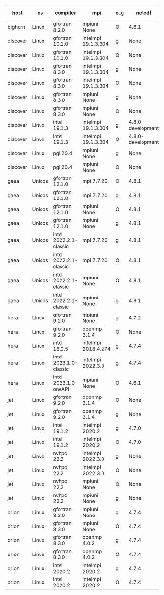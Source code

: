

| host     | os       | compiler                              | mpi                      | o_g        | netcdf        | build       | u_pass          | u_fail          | s_pass            | s_fail            | e_pass             | e_fail             | nuopc_pass       | nuopc_fail       | artifacts link          |
|----------|----------|---------------------------------------|--------------------------|------------|---------------|-------------|-----------------|-----------------|-------------------|-------------------|--------------------|--------------------|------------------|------------------|-------------------------|
| bighorn | Linux | gfortran 8.2.0 | mpiuni None  | O | 4.6.1  | PASS | 12346 | 0 | 8 | 0 | 44 | 0 | None | None | <a href="https://github.com/esmf-org/esmf-test-artifacts/tree/9430cc9eed5063f67839bcb3dcb26f10db4ae46b/develop/gfortran/8.2.0/O/mpiuni/None" target="_blank">9430cc9</a> | 
| discover | Linux | gfortran 10.1.0 | intelmpi 19.1.3.304  | g | None  | PASS | 13915 | 15 | 49 | 0 | 81 | 0 | 52 | 0 | <a href="https://github.com/esmf-org/esmf-test-artifacts/tree/817315f1ebaaae003aa9e682fcd12046824c67ba/develop/gfortran/10.1.0/g/intelmpi/19.1.3.304" target="_blank">817315f</a> | 
| discover | Linux | gfortran 10.1.0 | intelmpi 19.1.3.304  | O | None  | PASS | 13915 | 15 | 49 | 0 | 81 | 0 | 52 | 0 | <a href="https://github.com/esmf-org/esmf-test-artifacts/tree/6f1129af5a738d2b503ddad8228a2450d251ee2a/develop/gfortran/10.1.0/O/intelmpi/19.1.3.304" target="_blank">6f1129a</a> | 
| discover | Linux | gfortran 8.3.0 | intelmpi 19.1.3.304  | g | None  | PASS | 13915 | 15 | 49 | 0 | 81 | 0 | 52 | 0 | <a href="https://github.com/esmf-org/esmf-test-artifacts/tree/743cbd01323c9769905976f424a3a6aae5c64f2c/develop/gfortran/8.3.0/g/intelmpi/19.1.3.304" target="_blank">743cbd0</a> | 
| discover | Linux | gfortran 8.3.0 | intelmpi 19.1.3.304  | O | None  | PASS | 13915 | 15 | 49 | 0 | 81 | 0 | 52 | 0 | <a href="https://github.com/esmf-org/esmf-test-artifacts/tree/d113e7a12cd4179ae370bebaa4481de571d533d3/develop/gfortran/8.3.0/O/intelmpi/19.1.3.304" target="_blank">d113e7a</a> | 
| discover | Linux | gfortran 8.3.0 | mpiuni None  | g | None  | PASS | 12346 | 0 | 8 | 0 | 44 | 0 | None | None | <a href="https://github.com/esmf-org/esmf-test-artifacts/tree/471e5f209156fd70d64dfcfb6734cb783d1acca8/develop/gfortran/8.3.0/g/mpiuni/None" target="_blank">471e5f2</a> | 
| discover | Linux | gfortran 8.3.0 | mpiuni None  | O | None  | PASS | 12346 | 0 | 8 | 0 | 44 | 0 | None | None | <a href="https://github.com/esmf-org/esmf-test-artifacts/tree/a008e9c64397b2abfb6748223b1881775a4e57a6/develop/gfortran/8.3.0/O/mpiuni/None" target="_blank">a008e9c</a> | 
| discover | Linux | intel 19.1.3 | intelmpi 19.1.3.304  | g | 4.8.0-development  | PASS | 13930 | 0 | 49 | 0 | 81 | 0 | 52 | 0 | <a href="https://github.com/esmf-org/esmf-test-artifacts/tree/50e67d11a93e9b70ac385f1caa542bf90af3dcf4/develop/intel/19.1.3/g/intelmpi/19.1.3.304" target="_blank">50e67d1</a> | 
| discover | Linux | intel 19.1.3 | intelmpi 19.1.3.304  | O | 4.8.0-development  | PASS | 13930 | 0 | 49 | 0 | 81 | 0 | 52 | 0 | <a href="https://github.com/esmf-org/esmf-test-artifacts/tree/c59da7810dd8d8403853d2e13225ba21f611143d/develop/intel/19.1.3/O/intelmpi/19.1.3.304" target="_blank">c59da78</a> | 
| discover | Linux | pgi 20.4 | mpiuni None  | g | None  | PASS | 12324 | 22 | 6 | 2 | 43 | 1 | None | None | <a href="https://github.com/esmf-org/esmf-test-artifacts/tree/09ef0fc06f3dce18424d1cae01f54449a44e2535/develop/pgi/20.4/g/mpiuni/None" target="_blank">09ef0fc</a> | 
| discover | Linux | pgi 20.4 | mpiuni None  | O | None  | PASS | 12322 | 24 | 8 | 0 | 43 | 1 | None | None | <a href="https://github.com/esmf-org/esmf-test-artifacts/tree/862c9870cb9fa534a07549b5ae221b73d50b1fea/develop/pgi/20.4/O/mpiuni/None" target="_blank">862c987</a> | 
| gaea | Unicos | gfortran 12.1.0 | mpi 7.7.20  | O | 4.8.1  | PASS | 13929 | 1 | 49 | 0 | 81 | 0 | 47 | 5 | <a href="https://github.com/esmf-org/esmf-test-artifacts/tree/399358d276c8bc1a290f536f597aa519f1721a08/develop/gfortran/12.1.0/O/mpi/7.7.20" target="_blank">399358d</a> | 
| gaea | Unicos | gfortran 12.1.0 | mpi 7.7.20  | g | 4.8.1  | PASS | 13929 | 1 | 49 | 0 | 81 | 0 | 47 | 5 | <a href="https://github.com/esmf-org/esmf-test-artifacts/tree/9a8e45042e707207d9ad2561567d4dd0b73bef52/develop/gfortran/12.1.0/g/mpi/7.7.20" target="_blank">9a8e450</a> | 
| gaea | Unicos | gfortran 12.1.0 | mpiuni None  | O | 4.8.1  | PASS | 12346 | 0 | 8 | 0 | 44 | 0 | None | None | <a href="https://github.com/esmf-org/esmf-test-artifacts/tree/6bc264370403c364f6502c4bae15c28c623aba36/develop/gfortran/12.1.0/O/mpiuni/None" target="_blank">6bc2643</a> | 
| gaea | Unicos | gfortran 12.1.0 | mpiuni None  | g | 4.8.1  | PASS | 12346 | 0 | 8 | 0 | 44 | 0 | None | None | <a href="https://github.com/esmf-org/esmf-test-artifacts/tree/9252b2d97a0299f00c3e1d0bdc5181ce2022fee5/develop/gfortran/12.1.0/g/mpiuni/None" target="_blank">9252b2d</a> | 
| gaea | Unicos | intel 2022.2.1-classic | mpi 7.7.20  | g | 4.8.1  | PASS | 13930 | 0 | 49 | 0 | 81 | 0 | 47 | 5 | <a href="https://github.com/esmf-org/esmf-test-artifacts/tree/9a36cdde101ad313ebbdab2dffbdf9a42536a419/develop/intel/2022.2.1-classic/g/mpi/7.7.20" target="_blank">9a36cdd</a> | 
| gaea | Unicos | intel 2022.2.1-classic | mpi 7.7.20  | O | 4.8.1  | PASS | 13930 | 0 | 49 | 0 | 81 | 0 | 47 | 5 | <a href="https://github.com/esmf-org/esmf-test-artifacts/tree/2ba005c7debe6e3ae3990bb72d0789019f58cf28/develop/intel/2022.2.1-classic/O/mpi/7.7.20" target="_blank">2ba005c</a> | 
| gaea | Unicos | intel 2022.2.1-classic | mpiuni None  | O | 4.8.1  | PASS | 12346 | 0 | 8 | 0 | 44 | 0 | None | None | <a href="https://github.com/esmf-org/esmf-test-artifacts/tree/70dd85a17159b4d2327d28657216599432ded018/develop/intel/2022.2.1-classic/O/mpiuni/None" target="_blank">70dd85a</a> | 
| gaea | Unicos | intel 2022.2.1-classic | mpiuni None  | g | 4.8.1  | PASS | 12346 | 0 | 8 | 0 | 44 | 0 | None | None | <a href="https://github.com/esmf-org/esmf-test-artifacts/tree/fabc338097956180db74b14bb19fff7b2fc055e0/develop/intel/2022.2.1-classic/g/mpiuni/None" target="_blank">fabc338</a> | 
| hera | Linux | gfortran 9.2.0 | mpiuni None  | g | 4.7.2  | PASS | None | None | None | None | None | None | None | None | <a href="https://github.com/esmf-org/esmf-test-artifacts/tree/61794917daab2ac9c51b3a95a15d3390fc6d03d9/develop/gfortran/9.2.0/g/mpiuni/None" target="_blank">6179491</a> | 
| hera | Linux | gfortran 9.2.0 | openmpi 3.1.4  | O | None  | PASS | None | None | None | None | None | None | None | None | <a href="https://github.com/esmf-org/esmf-test-artifacts/tree/1996e55a63c380f26c41a9b20b7565fd0de08e78/develop/gfortran/9.2.0/O/openmpi/3.1.4" target="_blank">1996e55</a> | 
| hera | Linux | intel 18.0.5 | intelmpi 2018.4.274  | g | 4.7.4  | PASS | None | None | None | None | None | None | None | None | <a href="https://github.com/esmf-org/esmf-test-artifacts/tree/c248a0eb35f6fe22248509594426668f4b9f42ad/develop/intel/18.0.5/g/intelmpi/2018.4.274" target="_blank">c248a0e</a> | 
| hera | Linux | intel 2023.1.0-classic | intelmpi 2022.3.0  | g | 4.7.4  | PASS | None | None | None | None | None | None | None | None | <a href="https://github.com/esmf-org/esmf-test-artifacts/tree/71f18f0a812e574f1e4ce69363a6f2114a5c7ed9/develop/intel/2023.1.0-classic/g/intelmpi/2022.3.0" target="_blank">71f18f0</a> | 
| hera | Linux | intel 2023.1.0-oneAPI | mpiuni None  | O | 4.6.1  | FAIL | None | None | None | None | None | None | None | None | <a href="https://github.com/esmf-org/esmf-test-artifacts/tree/d511111712209a566e6816573d1fafe7480d7e85/develop/intel/2023.1.0-oneAPI/O/mpiuni/None" target="_blank">d511111</a> | 
| jet | Linux | gfortran 9.2.0 | openmpi 3.1.4  | O | None  | PASS | 13930 | 0 | 49 | 0 | 81 | 0 | 52 | 0 | <a href="https://github.com/esmf-org/esmf-test-artifacts/tree/356bc104de2dd64217f4c6a3a89e0cd3aea4bf83/develop/gfortran/9.2.0/O/openmpi/3.1.4" target="_blank">356bc10</a> | 
| jet | Linux | gfortran 9.2.0 | openmpi 3.1.4  | g | None  | PASS | 13930 | 0 | 49 | 0 | 81 | 0 | 52 | 0 | <a href="https://github.com/esmf-org/esmf-test-artifacts/tree/3b623f3a161d6178a23cbe55e5aa5f9e7da136d0/develop/gfortran/9.2.0/g/openmpi/3.1.4" target="_blank">3b623f3</a> | 
| jet | Linux | intel 19.1.2 | intelmpi 2020.2  | g | 4.7.0  | PASS | None | None | None | None | None | None | None | None | <a href="https://github.com/esmf-org/esmf-test-artifacts/tree/eeccace2b1c02d8d03acc9bf5c99fd28fa3cc43b/develop/intel/19.1.2/g/intelmpi/2020.2" target="_blank">eeccace</a> | 
| jet | Linux | intel 19.1.2 | intelmpi 2020.2  | O | 4.7.0  | PASS | None | None | None | None | None | None | None | None | <a href="https://github.com/esmf-org/esmf-test-artifacts/tree/6774ecb256fb707187cab1a6d5f18f29e38d63f4/develop/intel/19.1.2/O/intelmpi/2020.2" target="_blank">6774ecb</a> | 
| jet | Linux | nvhpc 22.2 | intelmpi 2022.3.0  | g | None  | PASS | 13846 | 84 | 47 | 2 | 78 | 3 | 0 | 0 | <a href="https://github.com/esmf-org/esmf-test-artifacts/tree/a957ad6298a83de6a3d94ac6f39b8077a8341a35/develop/nvhpc/22.2/g/intelmpi/2022.3.0" target="_blank">a957ad6</a> | 
| jet | Linux | nvhpc 22.2 | intelmpi 2022.3.0  | O | None  | PASS | 13888 | 42 | 49 | 0 | 80 | 1 | 45 | 7 | <a href="https://github.com/esmf-org/esmf-test-artifacts/tree/a70354de12f9d51e4945d21df02d4a153dc1d5e5/develop/nvhpc/22.2/O/intelmpi/2022.3.0" target="_blank">a70354d</a> | 
| jet | Linux | nvhpc 22.2 | mpiuni None  | O | None  | PASS | 12322 | 24 | 8 | 0 | 43 | 1 | None | None | <a href="https://github.com/esmf-org/esmf-test-artifacts/tree/fc3321657707730ff1df6997b64f3db4fe0e63ca/develop/nvhpc/22.2/O/mpiuni/None" target="_blank">fc33216</a> | 
| jet | Linux | nvhpc 22.2 | mpiuni None  | g | None  | PASS | 12326 | 20 | 6 | 2 | 43 | 1 | None | None | <a href="https://github.com/esmf-org/esmf-test-artifacts/tree/1e43104104e34358d1501c6ff4669f2d6246a4c1/develop/nvhpc/22.2/g/mpiuni/None" target="_blank">1e43104</a> | 
| orion | Linux | gfortran 8.3.0 | mpiuni None  | g | 4.7.4  | PASS | None | None | None | None | None | None | None | None | <a href="https://github.com/esmf-org/esmf-test-artifacts/tree/6b9a12a2a1fba407940317ff8e25e5bcdbf335ed/develop/gfortran/8.3.0/g/mpiuni/None" target="_blank">6b9a12a</a> | 
| orion | Linux | gfortran 8.3.0 | mpiuni None  | O | 4.7.4  | PASS | None | None | None | None | None | None | None | None | <a href="https://github.com/esmf-org/esmf-test-artifacts/tree/4e4495273c0265ebb798a798e6ed92a0b8ce102b/develop/gfortran/8.3.0/O/mpiuni/None" target="_blank">4e44952</a> | 
| orion | Linux | gfortran 8.3.0 | openmpi 4.0.2  | g | 4.7.4  | PASS | None | None | None | None | None | None | None | None | <a href="https://github.com/esmf-org/esmf-test-artifacts/tree/e9229bc0b2a77485859e147e11634613e986ee57/develop/gfortran/8.3.0/g/openmpi/4.0.2" target="_blank">e9229bc</a> | 
| orion | Linux | gfortran 8.3.0 | openmpi 4.0.2  | O | 4.7.4  | PASS | None | None | None | None | None | None | None | None | <a href="https://github.com/esmf-org/esmf-test-artifacts/tree/6be5f4e3d7b3e5968c182d4d5846af3122993d5e/develop/gfortran/8.3.0/O/openmpi/4.0.2" target="_blank">6be5f4e</a> | 
| orion | Linux | intel 2020.2 | intelmpi 2020.2  | g | 4.7.4  | PASS | None | None | None | None | None | None | None | None | <a href="https://github.com/esmf-org/esmf-test-artifacts/tree/be411b601997120ca977c9f4e0fe15742506b191/develop/intel/2020.2/g/intelmpi/2020.2" target="_blank">be411b6</a> | 
| orion | Linux | intel 2020.2 | intelmpi 2020.2  | O | 4.7.4  | PASS | None | None | None | None | None | None | None | None | <a href="https://github.com/esmf-org/esmf-test-artifacts/tree/0491d09a08ccda2b7f553f866a679af01b63ae69/develop/intel/2020.2/O/intelmpi/2020.2" target="_blank">0491d09</a> | 
